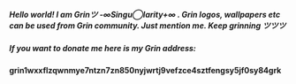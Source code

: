 ##### Hello world! I am Grinツ -∞Singu◯larity+∞ . Grin logos, wallpapers etc can be used from Grin community. Just mention me. Keep grinning ツツツ 
##### If you want to donate me here is my Grin address: 
#### grin1wxxflzqwnmye7ntzn7zn850nyjwrtj9vefzce4sztfengsy5jf0sy84grk
